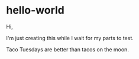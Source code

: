 # hello-world

Hi,

I'm just creating this while I wait for my parts to test.

Taco Tuesdays are better than tacos on the moon.
